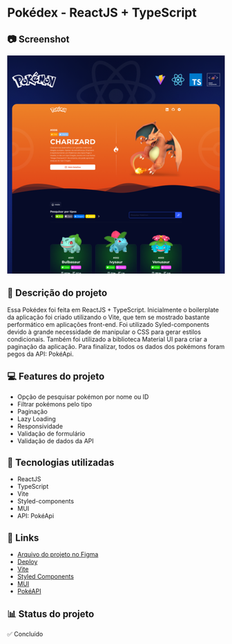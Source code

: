 # Pokédex - ReactJS + TypeScript 

## 📷 Screenshot
[![Screenshot](https://github.com/carlosdancr/pokedex-react/blob/main/public/screenshot.png?raw=true "Screenshot")](https://github.com/carlosdancr/pokedex-react/blob/main/public/screenshot.png?raw=true "Screenshot")

## 📝 Descrição do projeto
Essa Pokédex foi feita em ReactJS + TypeScript. Inicialmente o boilerplate da aplicação foi criado utilizando o Vite, que tem se mostrado bastante performático em aplicações front-end. Foi utilizado Syled-components devido à grande necessidade de manipular o CSS para gerar estilos condicionais. Também foi utilizado a biblioteca Material UI para criar a paginação da aplicação. Para finalizar, todos os dados dos pokémons foram pegos da API: PokéApi.

## 💻 Features do projeto
- Opção de pesquisar pokémon por nome ou ID
- Filtrar pokémons pelo tipo
- Paginação 
- Lazy Loading
- Responsividade 
- Validação de formulário
- Validação de dados da API 

## 🚀 Tecnologias utilizadas
- ReactJS
- TypeScript
- Vite
- Styled-components
- MUI 
- API: PokéApi

## 📌 Links 
 - [Arquivo do projeto no Figma](https://www.figma.com/file/MoGoQgI1dNLClQEZxk9v2A/Pok%C3%A9dex?node-id=0%3A1)
 - [Deploy](https://pokedex-react-carlosdancr.vercel.app/)
 - [Vite](https://vitejs.dev/)
 - [Styled Components](https://styled-components.com/)
 - [MUI](https://mui.com/pt/)
 - [PokéAPI](https://pokeapi.co/)

## 📊 Status do projeto
✅ Concluído
